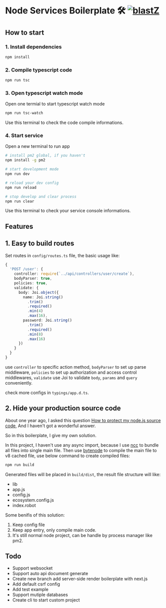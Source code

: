 # Node Services Boilerplate 🛠 [![blastZ](https://circleci.com/gh/blastZ/node-services-boilerplate.svg?style=svg)](https://circleci.com/gh/blastZ/node-services-boilerplate)

## How to start

### 1. Install dependencies

```bash
npm install
```

### 2. Compile typescript code

```bash
npm run tsc
```

### 3. Open typescript watch mode

Open one termial to start typescript watch mode

```bash
npm run tsc-watch
```

Use this terminal to check the code compile informations.

### 4. Start service

Open a new terminal to run app

```bash
# install pm2 global, if you haven't
npm install -g pm2

# start development mode
npm run dev

# reload your dev config
npm run reload

# stop develop and clear process
npm run clear
```

Use this terminal to check your service console informations.

## Features

## 1. Easy to build routes

Set routes in `config/routes.ts` file, the basic usage like:

```ts
{
  'POST /user': {
    controller: require(`../api/controllers/user/create`),
    bodyParser: true,
    policies: true,
    validate: {
      body: Joi.object({
        name: Joi.string()
          .trim()
          .required()
          .min(4)
          .max(16),
        password: Joi.string()
          .trim()
          .required()
          .min(8)
          .max(16)
      })
    }
  }
}
```

use `controller` to specific action method, `bodyParser` to set up parse middleware, `policies` to set up authorization and access control middlewares, `validate` use Joi to validate `body`, `params` and `query` conveniently.

check more configs in `typings/app.d.ts`.

## 2. Hide your production source code

About one year ago, I asked this question [How to protect my node.js source code](https://stackoverflow.com/questions/51944164/how-to-protect-my-node-js-source-code), And I haven't got a wonderful answer.

So in this boilerplate, I give my own solution.

In this project, I haven't use any async import, because I use [ncc](https://github.com/zeit/ncc) to bundle all files into single main file. Then use [bytenode](https://github.com/OsamaAbbas/bytenode) to compile the main file to v8 cached file, use below command to create compiled files:

```bash
npm run build
```

Generated files will be placed in `build/dist`, the result file structure will like:

- lib
- app.js
- config.js
- ecosystem.config.js
- index.robot

Some benifis of this solution:

1. Keep config file
2. Keep app entry, only compile main code.
3. It's still normal node project, can be handle by process manager like pm2.

## Todo

- Support websocket
- Support auto api document generate
- Create new branch add server-side render boilerplate with next.js
- Add default csrf config
- Add test example
- Support mutiple databases
- Create cli to start custom project
